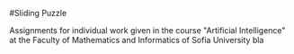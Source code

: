 #Sliding Puzzle


Assignments for individual work given in the course "Artificial Intelligence" at the Faculty of Mathematics and Informatics of Sofia University bla

